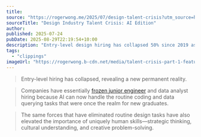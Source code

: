```yaml
---
title: 
source: "https://rogerwong.me/2025/07/design-talent-crisis?utm_source=heydesigner.com"
sourceTitle: "Design Industry Talent Crisis: AI Edition"
author:
published: 2025-07-24
pubDate: 2025-08-29T22:19:54+10:00
description: "Entry-level design hiring has collapsed 50% since 2019 as companies anticipate AI automating junior tasks, creating a brutal talent crisis for new grads."
tags:
  - "clippings"
imageUrl: "https://rogerwong.b-cdn.net/media/talent-crisis-part-1-featured-1120x630.jpg"
---
```


> Entry-level hiring has collapsed, revealing a new permanent reality.

> Companies have essentially [frozen junior engineer](https://secondthoughts.ai/p/first-they-came-for-the-software) and data analyst hiring because AI can now handle the routine coding and data querying tasks that were once the realm for new graduates.

>The same forces that have eliminated routine design tasks have also elevated the importance of uniquely human skills—strategic thinking, cultural understanding, and creative problem-solving.

